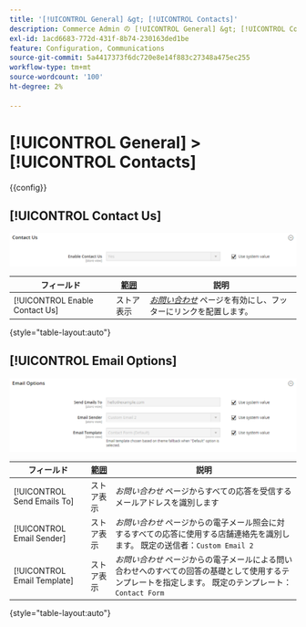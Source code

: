 ```yaml
---
title: '[!UICONTROL General] &gt; [!UICONTROL Contacts]'
description: Commerce Admin の [!UICONTROL General] &gt; [!UICONTROL Contacts] ページで設定を確認します。
exl-id: 1acd6683-772d-431f-8b74-230163ded1be
feature: Configuration, Communications
source-git-commit: 5a4417373f6dc720e8e14f883c27348a475ec255
workflow-type: tm+mt
source-wordcount: '100'
ht-degree: 2%

---
```


# [!UICONTROL General] > [!UICONTROL Contacts]

{{config}}

## [!UICONTROL Contact Us]

![ お問い合わせ ](./assets/contacts-contact-us.png)<!-- zoom -->

<!-- [Contact Us](https://experienceleague.adobe.com/ja/docs/commerce-admin/start/setup/store-details#contact-us-form) -->

| フィールド | [ 範囲 ](../../getting-started/websites-stores-views.md#scope-settings) | 説明 |
|--- |--- |--- |
| [!UICONTROL Enable Contact Us] | ストア表示 | [_お問い合わせ_](../../getting-started/store-details.md#contact-us-form) ページを有効にし、フッターにリンクを配置します。 |

{style="table-layout:auto"}

## [!UICONTROL Email Options]

![ メールオプション ](./assets/contacts-email-options.png)<!-- zoom -->

<!-- [Email Options](https://experienceleague.adobe.com/ja/docs/commerce-admin/start/setup/store-details#contact-us-form) -->

| フィールド | [ 範囲 ](../../getting-started/websites-stores-views.md#scope-settings) | 説明 |
|--- |--- |--- |
| [!UICONTROL Send Emails To] | ストア表示 | _お問い合わせ_ ページからすべての応答を受信するメールアドレスを識別します |
| [!UICONTROL Email Sender] | ストア表示 | _お問い合わせ_ ページからの電子メール照会に対するすべての応答に使用する店舗連絡先を識別します。 既定の送信者：`Custom Email 2` |
| [!UICONTROL Email Template] | ストア表示 | _お問い合わせ_ ページからの電子メールによる問い合わせへのすべての回答の基礎として使用するテンプレートを指定します。 既定のテンプレート：`Contact Form` |

{style="table-layout:auto"}
